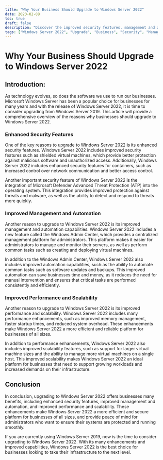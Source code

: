 ```yaml
---
title: "Why Your Business Should Upgrade to Windows Server 2022"
date: 2023-02-08
toc: true
draft: false
description: "Discover the improved security features, management and automation capabilities, and performance and scalability of Windows Server 2022, making it the best choice for businesses looking to upgrade from Windows Server 2019."
tags: ["Windows Server 2022", "Upgrade", "Business", "Security", "Management", "Automation", "Performance", "Scalability", "Windows Server 2019"]
---
```


# Why Your Business Should Upgrade to Windows Server 2022

## Introduction:

As technology evolves, so does the software we use to run our businesses. Microsoft Windows Server has been a popular choice for businesses for many years and with the release of Windows Server 2022, it is time to consider upgrading from Windows Server 2019. This article will provide a comprehensive overview of the reasons why businesses should upgrade to Windows Server 2022.

### Enhanced Security Features

One of the key reasons to upgrade to Windows Server 2022 is its enhanced security features. Windows Server 2022 includes improved security features such as shielded virtual machines, which provide better protection against malicious software and unauthorized access. Additionally, Windows Server 2022 includes enhanced security features for containers, such as increased control over network communication and better access control.

Another important security feature of Windows Server 2022 is the integration of Microsoft Defender Advanced Threat Protection (ATP) into the operating system. This integration provides improved protection against threats and malware, as well as the ability to detect and respond to threats more quickly.

### Improved Management and Automation

Another reason to upgrade to Windows Server 2022 is its improved management and automation capabilities. Windows Server 2022 includes a new feature called the Windows Admin Center, which provides a centralized management platform for administrators. This platform makes it easier for administrators to manage and monitor their servers, as well as perform common tasks such as creating and deploying virtual machines.

In addition to the Windows Admin Center, Windows Server 2022 also includes improved automation capabilities, such as the ability to automate common tasks such as software updates and backups. This improved automation can save businesses time and money, as it reduces the need for manual intervention and ensures that critical tasks are performed consistently and efficiently.

### Improved Performance and Scalability

Another reason to upgrade to Windows Server 2022 is its improved performance and scalability. Windows Server 2022 includes many performance enhancements, such as improved memory management, faster startup times, and reduced system overhead. These enhancements make Windows Server 2022 a more efficient and reliable platform for businesses of all sizes.

In addition to performance enhancements, Windows Server 2022 also includes improved scalability features, such as support for larger virtual machine sizes and the ability to manage more virtual machines on a single host. This improved scalability makes Windows Server 2022 an ideal platform for businesses that need to support growing workloads and increased demands on their infrastructure.

## Conclusion

In conclusion, upgrading to Windows Server 2022 offers businesses many benefits, including enhanced security features, improved management and automation, and improved performance and scalability. These enhancements make Windows Server 2022 a more efficient and secure platform for businesses of all sizes, and provide peace of mind for administrators who want to ensure their systems are protected and running smoothly.

If you are currently using Windows Server 2019, now is the time to consider upgrading to Windows Server 2022. With its many enhancements and improved capabilities, Windows Server 2022 is the best choice for businesses looking to take their infrastructure to the next level.
